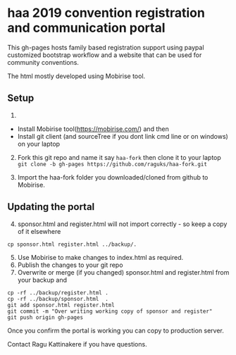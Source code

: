 # haa 2019 convention registration and communication portal
This gh-pages hosts family based registration support using paypal customized bootstrap workflow and a website that can be used for community conventions.

The html mostly developed using Mobirise tool.

## Setup
1. 
  * Install Mobirise tool(https://mobirise.com/) and then
  * Install git client (and sourceTree if you dont link cmd line or on windows) on your laptop 

2. Fork this git repo and name it say ```haa-fork``` then clone it to your laptop 
```git clone -b gh-pages https://github.com/raguks/haa-fork.git```

3. Import the haa-fork folder you downloaded/cloned from github to Mobirise.

## Updating the portal
4. sponsor.html and register.html will not import correctly - so keep a copy of it elsewhere
```
cp sponsor.html register.html ../backup/.
```

5. Use Mobirise to make changes to index.html as required.
6. Publish the changes to your git repo 
7. Overwrite or merge (if you changed) sponsor.html and register.html from your backup and 

```
cp -rf ../backup/register.html .
cp -rf ../backup/sponsor.html  .
git add sponsor.html register.html 
git commit -m "Over writing working copy of sponsor and register"
git push origin gh-pages
```

Once you confirm the portal is working you can copy to production server.

Contact Ragu Kattinakere if you have questions.
